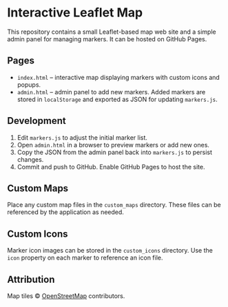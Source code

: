 # Interactive Leaflet Map

This repository contains a small Leaflet-based map web site and a simple admin panel for managing markers. It can be hosted on GitHub Pages.

## Pages

- `index.html` – interactive map displaying markers with custom icons and popups.
- `admin.html` – admin panel to add new markers. Added markers are stored in `localStorage` and exported as JSON for updating `markers.js`.

## Development

1. Edit `markers.js` to adjust the initial marker list.
2. Open `admin.html` in a browser to preview markers or add new ones.
3. Copy the JSON from the admin panel back into `markers.js` to persist changes.
4. Commit and push to GitHub. Enable GitHub Pages to host the site.

## Custom Maps

Place any custom map files in the `custom_maps` directory. These files can be referenced by the application as needed.

## Custom Icons

Marker icon images can be stored in the `custom_icons` directory. Use the `icon` property on each marker to reference an icon file.

## Attribution

Map tiles © [OpenStreetMap](https://www.openstreetmap.org/) contributors.

